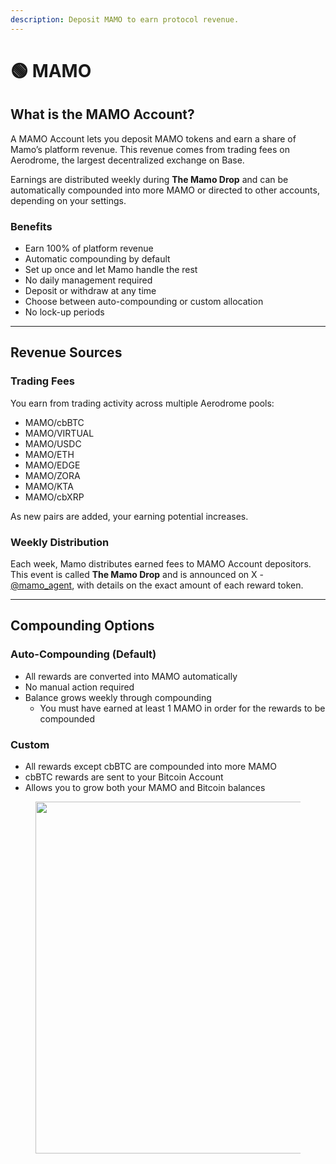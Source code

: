 ```yaml
---
description: Deposit MAMO to earn protocol revenue.
---
```


# 🟢 MAMO

## What is the MAMO Account?

A MAMO Account lets you deposit MAMO tokens and earn a share of Mamo’s platform revenue. This revenue comes from trading fees on Aerodrome, the largest decentralized exchange on Base.

Earnings are distributed weekly during **The Mamo Drop** and can be automatically compounded into more MAMO or directed to other accounts, depending on your settings.

### Benefits

* Earn 100% of platform revenue
* Automatic compounding by default
* Set up once and let Mamo handle the rest
* No daily management required
* Deposit or withdraw at any time
* Choose between auto-compounding or custom allocation
* No lock-up periods



***

## Revenue Sources

### Trading Fees

You earn from trading activity across multiple Aerodrome pools:

* MAMO/cbBTC
* MAMO/VIRTUAL
* MAMO/USDC
* MAMO/ETH
* MAMO/EDGE
* MAMO/ZORA
* MAMO/KTA
* MAMO/cbXRP

As new pairs are added, your earning potential increases.

### Weekly Distribution

Each week, Mamo distributes earned fees to MAMO Account depositors. This event is called **The Mamo Drop** and is announced on X - [@mamo\_agent](https://x.com/mamo_agent), with details on the exact amount of each reward token.



***

## Compounding Options

### Auto-Compounding (Default)

* All rewards are converted into MAMO automatically
* No manual action required
* Balance grows weekly through compounding
  * You must have earned at least 1 MAMO in order for the rewards to be compounded

### Custom

* All rewards except cbBTC are compounded into more MAMO
* cbBTC rewards are sent to your Bitcoin Account
* Allows you to grow both your MAMO and Bitcoin balances

<figure><img src="../.gitbook/assets/bitcointoggle - 01.gif" alt="" width="563"><figcaption></figcaption></figure>
